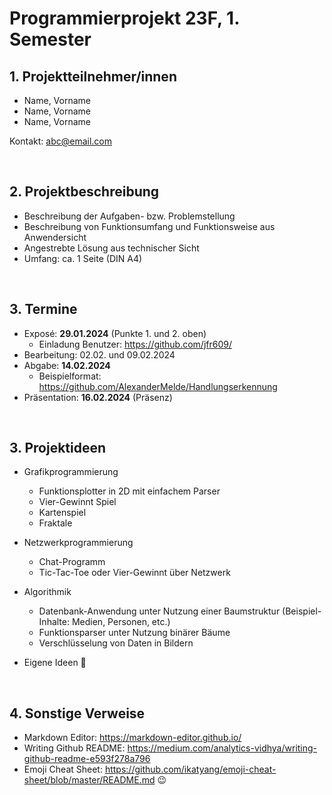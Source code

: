 # Programmierprojekt 23F, 1. Semester

## 1. Projektteilnehmer/innen
- Name, Vorname
- Name, Vorname
- Name, Vorname

Kontakt: abc@email.com

&nbsp;
## 2. Projektbeschreibung

- Beschreibung der Aufgaben- bzw. Problemstellung
- Beschreibung von Funktionsumfang und Funktionsweise aus Anwendersicht
- Angestrebte Lösung aus technischer Sicht
- Umfang: ca. 1 Seite (DIN A4)

&nbsp;
## 3. Termine
- Exposé: **29.01.2024** (Punkte 1. und 2. oben)
	- Einladung Benutzer: https://github.com/jfr609/
- Bearbeitung: 02.02. und 09.02.2024
- Abgabe: **14.02.2024** 
	- Beispielformat: https://github.com/AlexanderMelde/Handlungserkennung
- Präsentation: **16.02.2024** (Präsenz)

&nbsp;
## 3. Projektideen

- Grafikprogrammierung
	- Funktionsplotter in 2D mit einfachem Parser
	- Vier-Gewinnt Spiel
	- Kartenspiel
	- Fraktale 

- Netzwerkprogrammierung
	- Chat-Programm
	- Tic-Tac-Toe oder Vier-Gewinnt über Netzwerk

- Algorithmik
	- Datenbank-Anwendung unter Nutzung einer Baumstruktur (Beispiel-Inhalte: Medien, Personen, etc.)
	- Funktionsparser unter Nutzung binärer Bäume
	- Verschlüsselung von Daten in Bildern

- Eigene Ideen :slightly_smiling_face:

&nbsp;
## 4. Sonstige Verweise

- Markdown Editor: https://markdown-editor.github.io/
- Writing Github README: https://medium.com/analytics-vidhya/writing-github-readme-e593f278a796
- Emoji Cheat Sheet: https://github.com/ikatyang/emoji-cheat-sheet/blob/master/README.md :wink:
